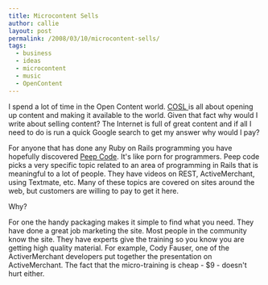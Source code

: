 ```yaml
---
title: Microcontent Sells
author: callie
layout: post
permalink: /2008/03/10/microcontent-sells/
tags:
  - business
  - ideas
  - microcontent
  - music
  - OpenContent
---
```


I spend a lot of time in the Open Content world. [COSL ][1] is all about opening up content and making it available to the world. Given that fact why would I write about selling content? The Internet is full of great content and if all I need to do is run a quick Google search to get my answer why would I pay?

 [1]: http://cosl.usu.edu

For anyone that has done any Ruby on Rails programming you have hopefully discovered [Peep Code][2]. It's like porn for programmers. Peep code picks a very specific topic related to an area of programming in Rails that is meaningful to a lot of people. They have videos on REST, ActiveMerchant, using Textmate, etc. Many of these topics are covered on sites around the web, but customers are willing to pay to get it here.

 [2]: http://peepcode.com/

Why?

For one the handy packaging makes it simple to find what you need. They have done a great job marketing the site. Most people in the community know the site. They have experts give the training so you know you are getting high quality material. For example, Cody Fauser, one of the ActiverMerchant developers put together the presentation on ActiveMerchant. The fact that the micro-training is cheap - $9 - doesn't hurt either.